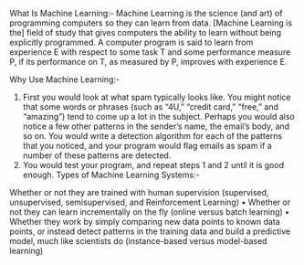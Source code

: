 What Is Machine Learning:- 
Machine Learning is the science (and art) of programming computers so they can learn from data. 
[Machine Learning is the] field of study that gives computers the ability to learn without being explicitly programmed. 
A computer program is said to learn from experience E with respect to some task T and some performance measure P,
if its performance on T, as measured by P, improves with experience E. 

Why Use Machine Learning:-

1. First you would look at what spam typically looks like. You might notice that some words or 
phrases (such as “4U,” “credit card,” “free,” and “amazing”) tend to come up a lot in the subject.
Perhaps you would also notice a few other patterns in the sender’s name, the email’s body, and so on.
 You would write a detection algorithm for each of the patterns that you noticed, 
 and your program would flag emails as spam if a number of these patterns are detected. 
 3. You would test your program, and repeat steps 1 and 2 until it is good enough.
 Types of Machine Learning Systems:-
 
 Whether or not they are trained with human supervision (supervised,
 unsupervised, semisupervised, and Reinforcement Learning) • Whether or not they can learn incrementally on the fly (online versus batch learning) • Whether they work by simply comparing new data points to known data points, or instead detect patterns in the training data and build a predictive model,
 much like scientists do (instance-based versus model-based learning) 
